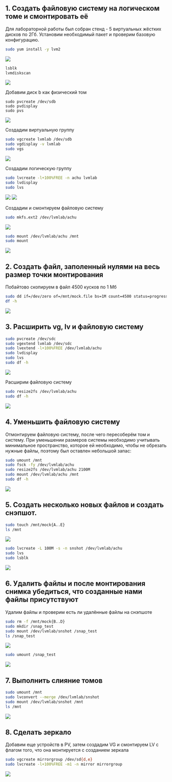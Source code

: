 ## 1. Создать файловую систему на логическом томе и смонтировать её 
Для лабораторной работы был собран стенд - 5 виртуальных жёстких дисков по 2Гб. Установим необходимый пакет и проверим базовую конфигурацию.
```bash
sudo yum install -y lvm2
```
![](https://i.ibb.co/6n5PLQx/00-ivm2.png)
```bash
lsblk
lvmdiskscan
```
![](https://i.ibb.co/2c040WY/image.png)

Добавим диск b как физический том
```
sudo pvcreate /dev/sdb
sudo pvdisplay
sudo pvs
```
![](https://i.ibb.co/2nkxRfW/111.png)

Cоздадим виртуальную группу 

```bash
sudo vgcreate lvmlab /dev/sdb 
sudo vgdisplay -v lvmlab
sudo vgs
```
![](https://i.ibb.co/5hLNmYd/1-Volume-Group.png)

Создадим логическую группу
```bash
sudo lvcreate -l+100%FREE -n achu lvmlab 
sudo lvdisplay 
sudo lvs
```
![](https://i.ibb.co/HLSKJp9/3-Logic-Volume-1.png)
![](https://i.ibb.co/GJyFs82/2-Logic-Volume-2.png)

Создадим и смонтируем файловую систему
```bash
sudo mkfs.ext2 /dev/lvmlab/achu
```
![](https://i.ibb.co/d2Yy9C4/4-ext2.png)

```bash
sudo mount /dev/lvmlab/achu /mnt 
sudo mount
```
![](https://i.ibb.co/ccjMv8V/5.png)

## 2. Создать файл, заполенный нулями на весь размер точки монтирования
Побайтово скопируем в файл 4500 кусков по 1 Мб
```bash
sudo dd if=/dev/zero of=/mnt/mock.file bs=1M count=4500 status=progress
df -h
```
![](https://i.ibb.co/WvvtxpJ/6-Logic-Volume.png)

## 3. Расширить vg, lv и файловую систему
```bash
sudo pvcreate /dev/sdc
sudo vgextend lvmlab /dev/sdc
sudo lvextend -l+100%FREE /dev/lvmlab/achu
sudo lvdisplay
sudo lvs
sudo df -h
```

![](https://i.ibb.co/f21rm3s/7-Volume-Group-1.png)

Расширим файловую систему

```bash
sudo resize2fs /dev/lvmlab/achu
sudo df -h
```

![](https://i.ibb.co/WFZwgCF/9.png)

## 4. Уменьшить файловую систему

Отмонтируем файловую систему, после чего пересоберём том и систему. При уменьшении размеров системы необходимо учитывать минимальное пространство, которое ей необходимо, чтобы не обрезать нужные файлы, поэтому был оставлен небольшой запас:

```bash
sudo umount /mnt
sudo fsck -fy /dev/lvmlab/achu
sudo resize2fs /dev/lvmlab/achu 2100M             
sudo mount /dev/lvmlab/achu /mnt
sudo df -h
```
![](https://i.ibb.co/tMmFwCh/11-FS.png)

## 5. Создать несколько новых файлов и создать снэпшот.

```bash
sudo touch /mnt/mock{A..E}
ls /mnt
```
![](https://i.ibb.co/BKM2qkY/16-5.png)

```bash
sudo lvcreate -L 100M -s -n snshot /dev/lvmlab/achu
sudo lvs
sudo lsblk
```
![](https://i.ibb.co/KNs9wZq/17.png)

## 6. Удалить файлы и после монтирования снимка убедиться, что созданные нами файлы присутствуют

Удалим файлы и проверим есть ли удалённые файлы на снэпшоте
```bash
sudo rm -f /mnt/mock{B..D}
sudo mkdir /snap_test
sudo mount /dev/lvmlab/snshot /snap_test
ls /snap_test
```
![](https://i.ibb.co/SXq1Rbr/18.png)
```bash
sudo umount /snap_test
```
![](https://i.ibb.co/T0fv5Z5/19.png)

## 7. Выполнить слияние томов

```bash
sudo umount /mnt
sudo lvconvert --merge /dev/lvmlab/snshot
sudo mount /dev/lvmlab/snshot /mnt
ls /mnt
```

![](https://i.ibb.co/swfmP1R/12-Logic-Volume.png)

## 8. Сделать зеркало

Добавим еще устройств в PV, затем создадим VG и смонтируем LV с флагом того, что она монтируется с созданием зеркала

```bash
sudo vgcreate mirrorgroup /dev/sd{d,e}
sudo lvcreate -l+100%FREE -m1 -n mirror mirrorgroup
```
![](https://i.ibb.co/jyVjYK2/mirror1.png)

